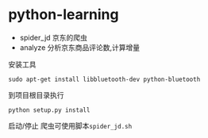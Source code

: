 # python-learning


 * spider_jd 京东的爬虫
 * analyze 分析京东商品评论数,计算增量


安装工具

`sudo apt-get install libbluetooth-dev python-bluetooth`

到项目根目录执行

`python setup.py install`

启动/停止 爬虫可使用脚本`spider_jd.sh`